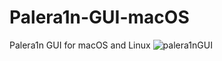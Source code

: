 # Palera1n-GUI-macOS
Palera1n GUI for macOS and Linux
![palera1nGUI](https://user-images.githubusercontent.com/119916323/231636196-5ff6d066-234d-4680-9f5d-8f24a8c06b99.jpg)

